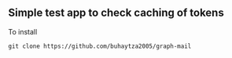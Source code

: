 ## Simple test app to check caching of tokens


To install


`git clone https://github.com/buhaytza2005/graph-mail`

